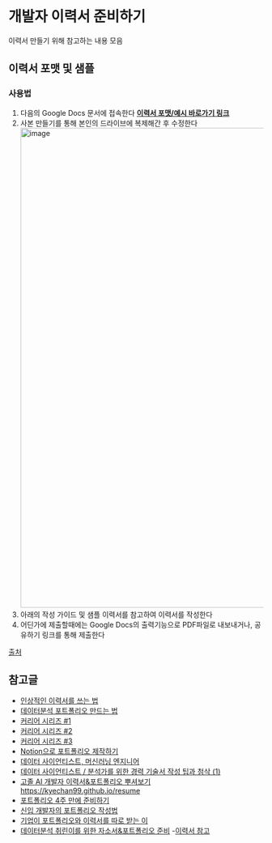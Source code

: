 개발자 이력서 준비하기
==================
이력서 만들기 위해 참고하는 내용 모음

## 이력서 포맷 및 샘플

### 사용법
1. 다음의 Google Docs 문서에 접속한다 [**이력서 포맷/예시 바로가기 링크**](https://docs.google.com/document/d/1Y2Y7-DWO-0F68nsUxB-ObYbXTdQgBHu-Fw48yTYG6R0/edit?usp=sharing)
2. 사본 만들기를 통해 본인의 드라이브에 복제해간 후 수정한다  <img width="948" alt="image" src="https://user-images.githubusercontent.com/7837143/154478978-bd755bfe-3250-4c58-a6d6-c9f3b22e75a4.png">
3. 아래의 작성 가이드 및 샘플 이력서를 참고하여 이력서를 작성한다
4. 어딘가에 제출할때에는 Google Docs의 출력기능으로 PDF파일로 내보내거나, 공유하기 링크를 통해 제출한다

[출처](https://github.com/codingmonster-tv/Awesome_Resume_Portfolio)

## 참고글
- [인상적인 이력서를 쓰는 법](https://world.hey.com/bach/post-025aca8b)
- [데이터분석 포트폴리오 만드는 법](https://velog.io/@chjy100418/%EB%8D%B0%EC%9D%B4%ED%84%B0%EB%B6%84%EC%84%9D-%ED%8F%AC%ED%8A%B8%ED%8F%B4%EB%A6%AC%EC%98%A4-%EB%A7%8C%EB%93%9C%EB%8A%94-%EB%B2%95)
- [커리어 시리즈 #1](https://suy379.tistory.com/18)
- [커리어 시리즈 #2](https://suy379.tistory.com/32)
- [커리어 시리즈 #3](https://suy379.tistory.com/185)
- [Notion으로 포트폴리오 제작하기](https://heynini13.tistory.com/88)
- [데이터 사이언티스트, 머신러닝 엔지니어](https://www.rallit.com/hub/resumes/608949/%EC%A0%84%EA%B1%B4%EC%9A%B0)
- [데이터 사이언티스트 / 분석가를 위한 경력 기술서 작성 팁과 첨삭 (1)](https://gils-lab.tistory.com/62)
- [고졸 AI 개발자 이력서&포트폴리오 뿌셔보기](https://velog.io/@taki0412/jaeha-portfolio)
https://kyechan99.github.io/resume
- [포트폴리오 4주 만에 준비하기](https://velog.io/@vonvoyage27/%ED%9A%A8%EC%9C%A8%EC%A0%81%EC%9C%BC%EB%A1%9C-IT-%EA%B0%9C%EB%B0%9C%EC%9E%90%EB%A1%9C-%EC%B7%A8%EC%97%85-%EC%A4%80%EB%B9%84%ED%95%98%EA%B8%B0-%ED%8F%AC%ED%8A%B8%ED%8F%B4%EB%A6%AC%EC%98%A4-%ED%8E%B8)
- [신입 개발자의 포트폴리오 작성법](https://velog.io/@yoosion030/%EC%8B%A0%EC%9E%85%EA%B0%9C%EB%B0%9C%EC%9E%90%ED%8F%AC%ED%8A%B8%ED%8F%B4%EB%A6%AC%EC%98%A4%EC%9E%91%EC%84%B1%EB%B2%95)
- [기업이 포트폴리오와 이력서를 따로 받는 이](https://whkakrkr.tistory.com/entry/%EC%9D%B4%EB%A0%A5%EC%84%9C-%EC%96%91%EC%8B%9D-%EC%9D%B4%EB%A0%A5%EC%84%9C-%EB%85%B8%EC%85%98-%ED%85%9C%ED%94%8C%EB%A6%BF-%EA%B3%B5%EC%9C%A0)
- [
데이터분석 취린이를 위한 자소서&포트폴리오 준비](https://www.catch.co.kr/CatchClass/Vod/View/5897/Play?classMemberLectureId=7279)
-[이력서 참고](https://ebnsbn25.notion.site/Kyuri-Kim-39f3df46a1b84e62a05aff09ed884aaf)
